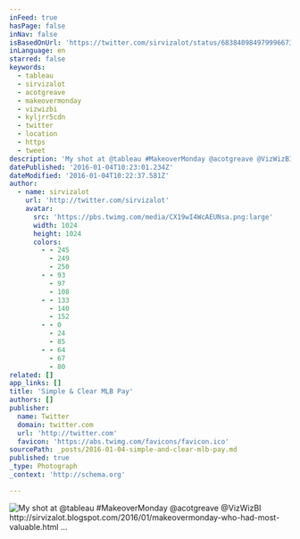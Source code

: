 ```yaml
---
inFeed: true
hasPage: false
inNav: false
isBasedOnUrl: 'https://twitter.com/sirvizalot/status/683840984979996673'
inLanguage: en
starred: false
keywords:
  - tableau
  - sirvizalot
  - acotgreave
  - makeovermonday
  - vizwizbi
  - kyljrr5cdn
  - twitter
  - location
  - https
  - tweet
description: 'My shot at @tableau #MakeoverMonday @acotgreave @VizWizBI http://sirvizalot.blogspot.com/2016/01/makeovermonday-who-had-most-valuable.html ...'
datePublished: '2016-01-04T10:23:01.234Z'
dateModified: '2016-01-04T10:22:37.581Z'
author:
  - name: sirvizalot
    url: 'http://twitter.com/sirvizalot'
    avatar:
      src: 'https://pbs.twimg.com/media/CX19wI4WcAEUNsa.png:large'
      width: 1024
      height: 1024
      colors:
        - - 245
          - 249
          - 250
        - - 93
          - 97
          - 108
        - - 133
          - 140
          - 152
        - - 0
          - 24
          - 85
        - - 64
          - 67
          - 80
related: []
app_links: []
title: 'Simple & Clear MLB Pay'
authors: []
publisher:
  name: Twitter
  domain: twitter.com
  url: 'http://twitter.com'
  favicon: 'https://abs.twimg.com/favicons/favicon.ico'
sourcePath: _posts/2016-01-04-simple-and-clear-mlb-pay.md
published: true
_type: Photograph
_context: 'http://schema.org'

---
```

![My shot at &commat;tableau &num;MakeoverMonday &commat;acotgreave &commat;VizWizBI http&colon;&sol;&sol;sirvizalot&period;blogspot&period;com&sol;2016&sol;01&sol;makeovermonday-who-had-most-valuable&period;html &period;&period;&period;](https://pbs.twimg.com/media/CX19wI4WcAEUNsa.png:large)
